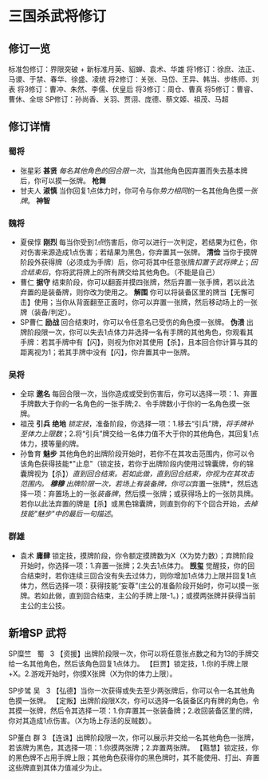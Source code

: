 # 三国杀武将修订

## 修订一览
标准包修订：界限突破 + 新标准月英、貂蝉、袁术、华雄
将1修订：徐庶、法正、马谡、于禁、春华、徐盛、凌统
将2修订：关张、马岱、王异、韩当、步练师、刘表
将3修订：曹冲、朱然、李儒、伏皇后
将3修订：周仓、曹真
将5修订：曹睿、曹休、全琮
SP修订：孙尚香、关羽、贾诩、庞德、蔡文姬、祖茂、马超

## 修订详情
### 蜀将

+ 张星彩
**甚贤** *每名其他角色的回合限一次*，当其他角色因弃置而失去基本牌后，你可以摸一张牌。
**枪舞**
+ 甘夫人
**淑慎** 当你回复1点体力时，你可令与你*势力相同*的一名其他角色摸*一张牌*。
**神智**

### 魏将
+ 夏侯惇
**刚烈** 每当你受到*1点*伤害后，你可以进行一次判定，若结果为红色，你对伤害来源造成1点伤害；若结果为黑色，你弃置其一张牌。
**清俭** 当你于摸牌阶段外获得牌（必须成为手牌）后，你可将其中任意张牌*扣置于武将牌上*；*回合结束后*，你将武将牌上的所有牌交给其他角色。（不能是自己）
+ 曹仁
**据守** 结束阶段，你可以翻面并摸四张牌，然后弃置一张手牌，若以此法弃置的是装备牌，则你改为使用之。
**解围** 你可以将装备区里的牌当【无懈可击】使用；当你从背面翻至正面时，你可以弃置一张牌，然后移动场上的一张牌（装备/判定）。
+ SP曹仁
**励战** 回合结束时，你可以令任意名已受伤的角色摸一张牌。
**伪溃** 出牌阶段限一次，你可以失去1点体力并选择一名有手牌的其他角色，你观看其手牌：若其手牌中有【闪】，则视为你对其使用【杀】，且本回合你计算与其的距离视为1；若其手牌中没有【闪】，你弃置其中一张牌。

### 吴将
+ 全琮
**邀名** 每回合限一次，当你造成或受到伤害后，你可以选择一项：1、弃置手牌数大于你的一名角色的一张手牌;2、令手牌数小于你的一名角色摸一张牌。
+ 祖茂
**引兵**
**绝地** *锁定技*，准备阶段，你选择一项：1.移去“引兵”牌，*将手牌补至体力上限数*；2.将“引兵”牌交给一名体力值不大于你的其他角色，其回复1点体力，摸等量的牌。
+ 孙鲁育
**魅步** 其他角色的出牌阶段开始时，若你不在其攻击范围内，你可以令该角色获得技能*"止息"（锁定技，若你于出牌阶段内使用过锦囊牌，你的锦囊牌视为【杀】）*直到回合结束。若如此做，直到回合结束，你视为在其攻击范围内。
**穆穆** *出牌阶限*一次，若场上有装备牌，你可以*弃置一张牌*，然后选择一项：弃置场上的一张*装备牌*，然后摸一张牌；或获得场上的一张防具牌。若你以此法弃置的牌是【杀】或黑色锦囊牌，则直到你的下个回合开始，*去掉技能"魅步"中的最后一句描述*。

### 群雄
+ 袁术
**庸肆** 锁定技，摸牌阶段，你令额定摸牌数为X（X为势力数）；弃牌阶段开始时，你选择一项：1.弃置一张牌；2.失去1点体力。
**觊玺** 觉醒技，你的回合结束时，若你连续三回合没有失去过体力，则你增加1点体力上限并回复1点体力，然后选择一项：获得技能“妄尊”(主公的准备阶段开始时，你可以摸一张牌。若如此做，直到回合结束，主公的手牌上限-1。)；或摸两张牌并获得当前主公的主公技。



## 新增SP 武将
SP糜竺   蜀   3
【资援】出牌阶段限一次，你可以将任意张点数之和为13的手牌交给一名其他角色，然后该角色回复1点体力。
【巨贾】锁定技，1.你的手牌上限+X。2.游戏开始时，你摸X张牌（X为你的体力上限）。

SP步骘 吴   3
【弘德】当你一次获得或失去至少两张牌后，你可以令一名其他角色摸一张牌。
【定叛】出牌阶段限X次，你可以选择一名装备区内有牌的角色，令其摸一张牌，然后令其选择一项：1.你弃置其一张装备牌；2.收回装备区里的牌，你对其造成1点伤害。（X为场上存活的反贼数）。

SP董白 群 3
【连诛】出牌阶段限一次，你可以展示并交给一名其他角色一张牌，若该牌为黑色，其选择一项：1.你摸两张牌；2.弃置两张牌。
【黠慧】锁定技，你的黑色牌不占用手牌上限；其他角色获得你的黑色牌时，其不能使用、打出、弃置这些牌直到其体力值减少为止。


